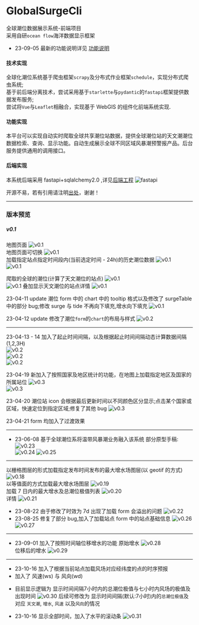# GlobalSurgeCli

全球潮位数据展示系统-前端项目  
采用自研`ocean flow`海洋数据显示框架

-   23-09-05 最新的功能说明详见 [功能说明](./主要功能介绍.md)

#### 技术实现

全球化潮位系统基于爬虫框架`scrapy`及分布式作业框架`schedule`，实现分布式爬虫系统;  
基于前后端分离技术，尝试采用基于`starlette`与`pydantic`的`fastapi`框架提供数据发布服务;  
尝试将`Vue`与`Leaflet`相融合，实现基于 WebGIS 的组件化前端系统实现.

#### 功能实现

本平台可以实现自动实时爬取全球共享潮位站数据，提供全球潮位站的天文潮潮位数据检索、查询、显示功能。自动生成展示全球不同区域风暴潮预警报产品。后台服务提供通用的调用接口。

#### 后端实现

本系统后端采用 fastapi+sqlalchemy2.0 ,详见[后端工程](https://github.com/evaseemefly/GlobalSurgeSys)
![fastapi](./public/static/icons/fastapi/fastapi-tutorial.png)

开源不易，若有引用请注明[出处](https://github.com/evaseemefly/GlobalSurgeCli)，谢谢！

---

### 版本预览

##### v0.1

地图页面
![v0.1](./docs/imgs/001.png)  
地图页面可切换
![v0.1](./docs/imgs/002.png)  
加载指定站点指定时间段内(当前选定时间 - 24h)的历史潮位数据
![v0.1](./docs/imgs/003.png)  
![v0.1](./docs/imgs/004.png)

爬取的全球的潮位(计算了天文潮位的站点)
![v0.1](./docs/imgs/005.png)  
![v0.1](./docs/imgs/006.png)
叠加显示天文潮位的站点详情
![v0.1](./docs/imgs/007.png)

23-04-11 update 潮位 form 中的 chart 中的 tooltip 格式以及修改了 surgeTable 中的部分 bug;修改 surge 与 tide 不再向下填充,增水向下填充
![v0.1](./docs/imgs/008.png)

23-04-12 update 修改了潮位`form`的`chart`的布局与样式
![v0.2](./docs/imgs/009.png)

---

23-04-13 - 14 加入了起止时间间隔，以及根据起止时间间隔动态计算数据间隔(1,2,3H)  
![v0.2](./docs/imgs/010.png)  
![v0.2](./docs/imgs/011.png)  
![v0.2](./docs/imgs/012.png)

23-04-19 新加入了按照国家及地区统计的功能，在地图上加载指定地区及国家的所属站位
![v0.3](./docs/imgs/014.png)  
![v0.3](./docs/imgs/015.png)

23-04-20 潮位站 icon 会根据最后更新时间以不同颜色区分显示;点击某个国家或区域，快速定位到指定区域;修复了其他 bug
![v0.3](./docs/imgs/016.png)

23-04-21 form 均加入了过渡效果

---

-   23-06-08
    基于全球潮位系将温带风暴潮业务融入该系统
    部分原型手稿:
    ![v0.23](./docs/imgs/023.png)  
    ![v0.24](./docs/imgs/024.png)
    ![v0.25](./docs/imgs/025.png)

---

以栅格图层的形式加载指定发布时间发布的最大增水场图层(以 geotif 的方式)
![v0.18](./docs/imgs/018.png)  
以等值面的方式加载最大增水场图层
![v0.19](./docs/imgs/019.png)  
加载 7 日内的最大增水及总潮位极值列表
![v0.20](./docs/imgs/020.png)  
详情
![v0.21](./docs/imgs/021.png)

-   23-08-22 由于修改了时效为 7d 出现了加载 form 会溢出的问题
    ![v0.22](./docs/imgs/022.png)
-   23-08-25 修复了部分 bug,加入了加载站点 form 中的站点基础信息
    ![v0.26](./docs/imgs/026.png)  
    ![v0.27](./docs/imgs/027.png)

---

-   23-09-01 加入了按照时间轴位移增水的功能
    原始增水
    ![v0.28](./docs/imgs/028.png)  
     位移后的增水
    ![v0.29](./docs/imgs/029.png)

---

-   23-10-16 加入了根据当前站点加载风场对应经纬度的点的时序预报
-   加入了 风速(ws) 与 风向(wd)
* 目前显示逻辑为 显示时间间隔7小时内的总潮位极值与七小时内风场的极值及出现时间
![v0.30](./docs/imgs/030.png)
后续可修改为 显示时间间隔(默认:7小时)内的`总潮位极值`及对应 `天文潮`, `增水`, `风速` 以及`风向`的情况

- 23-10-16 显示全部时间，加入了水平的滚动条
![v0.31](./docs/imgs/031.png)